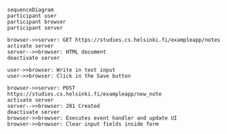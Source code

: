     sequenceDiagram
    participant user
    participant browser
    participant server

    browser->>server: GET https://studies.cs.helsinki.fi/exampleapp/notes
    activate server
    server-->>browser: HTML document
    deactivate server

    user->>browser: Write in text input
    user->>browser: Click in the Save button

    browser->>server: POST https://studies.cs.helsinki.fi/exampleapp/new_note
    activate server
    server-->>browser: 201 Created
    deactivate server
    browser->>browser: Executes event handler and update UI
    browser->>browser: Clear input fields inside form
